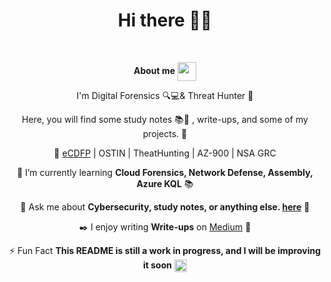 <h1 align="center">
    Hi there 👋🏻 
</h1>

<br/>

<div align="center">

**About me** <picture><img src=https://github.com/XxrzxX/XxrzxX/blob/main/Profile-Readme/assests/img/hii.ico width=30px align="center"></picture> 

I'm Digital Forensics 🔍💻& Threat Hunter 👾

Here, you will find some study notes 📚📑 , write-ups, and some of my projects. 💼

🏅 [eCDFP](https://github.com/XxrzxX/eCDFP-Notes) | OSTIN | TheatHunting | AZ-900 | NSA GRC 

🌱 I’m currently learning **Cloud Forensics, Network Defense, Assembly, Azure KQL** 📚

💬 Ask me about **Cybersecurity, study notes, or anything else. [here](https://github.com/XxrzxX/eCDFP-Notes/issues)** 📩

✒️ I enjoy writing **Write-ups** on [Medium]() 📝

⚡ Fun Fact **This README is still a work in progress, and I will be improving it soon** <picture><img src=https://github.com/XxrzxX/XxrzxX/blob/main/Profile-Readme/assests/img/improvement.ico width=20px align="center" ></picture> 
